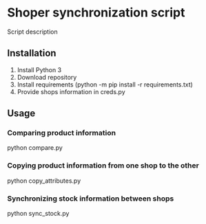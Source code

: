 # Shoper synchronization script
Script description

## Installation
1. Install Python 3 
2. Download repository
3. Install requirements (python -m pip install -r requirements.txt)
4. Provide shops information in creds.py

## Usage

### Comparing product information
python compare.py
### Copying product information from one shop to the other
python copy_attributes.py
### Synchronizing stock information between shops
python sync_stock.py
